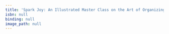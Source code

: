 ```yaml
---
title: 'Spark Joy: An Illustrated Master Class on the Art of Organizing and Tidying Up'
isbn: null
binding: null
image_path: null
---
```


